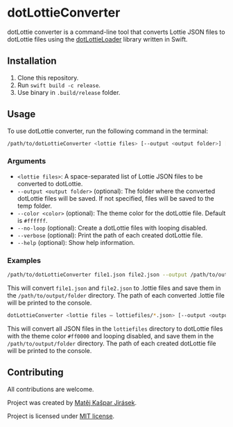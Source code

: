 # dotLottieConverter

dotLottie converter is a command-line tool that converts Lottie JSON files to dotLottie files using the [dotLottieLoader](https://github.com/dotlottie/dotlottieLoader-ios) library written in Swift.

## Installation

1. Clone this repository.
2. Run `swift build -c release`.
3. Use binary in `.build/release` folder.

## Usage

To use dotLottie converter, run the following command in the terminal:

```sh
/path/to/dotLottieConverter <lottie files> [--output <output folder>] [--verbose]
```

### Arguments

- `<lottie files>`: A space-separated list of Lottie JSON files to be converted to dotLottie.
- `--output <output folder>` (optional): The folder where the converted dotLottie files will be saved.
  If not specified, files will be saved to the temp folder.
- `--color <color>` (optional): The theme color for the dotLottie file. Default is `#ffffff`.
- `--no-loop` (optional): Create a dotLottie files with looping disabled.
- `--verbose` (optional): Print the path of each created dotLottie file.
- `--help` (optional): Show help information.

### Examples

```sh
/path/to/dotLottieConverter file1.json file2.json --output /path/to/output/folder --verbose
```

This will convert `file1.json` and `file2.json` to .lottie files and save them
in the `/path/to/output/folder` directory. The path of each converted .lottie
file will be printed to the console.

```sh
dotLottieConverter <lottie files – lottiefiles/*.json> [--output <output folder>] [--color <color>] [--no-loop] [--verbose] [--help]
```

This will convert all JSON files in the `lottiefiles` directory to dotLottie
files with the theme color `#ff0000` and looping disabled, and save them in the
`/path/to/output/folder` directory. The path of each created dotLottie file
will be printed to the console.

## Contributing

All contributions are welcome.

Project was created by [Matěj Kašpar Jirásek](https://iosdev.space/@mkj).

Project is licensed under [MIT license](LICENSE).
